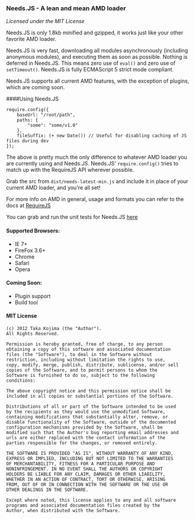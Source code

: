 ### Needs.JS - A lean and mean AMD loader
_Licensed under the MIT License_

Needs.JS is only 1.8kb minified and gzipped, it works just like your other favorite AMD loader.

Needs.JS is very fast, downloading all modules asynchronously (including anonymous modules), and executing them as soon as possible. Nothing is deferred in Needs.JS. This means zero use of `eval()` and zero use of `setTimeout()`. Needs.JS is fully ECMAScript 5 strict mode compliant.

Needs.JS supports all current AMD features, with the exception of plugins, which are coming soon.

####Using Needs.JS

	require.config({
		baseUrl: "/root/path",
		paths: {
			"some": "some/v1.0"
		},
		fileSuffix: (+ new Date()) // Useful for disabling caching of JS files during dev
	});


The above is pretty much the only difference to whatever AMD loader you are currently using and Needs.JS. Needs.JS' `require.config()` tries to match up with the RequireJS API wherever possible.

Grab the src from `dist/needs-latest-min.js` and include it in place of your current AMD loader, and you're all set!

For more info on AMD in general, usage and formats you can refer to the docs at [RequireJS](http://requirejs.org/docs/start.html)

You can grab and run the unit tests for Needs.JS [here](https://github.com/gigafied/amdjs-tests/tree/needsjs) 

#### Supported Browsers:

- IE 7+
- FireFox 3.6+
- Chrome
- Safari
- Opera


#### Coming Soon:

- Plugin support
- Build tool

 
#### MIT License

	(c) 2012 Taka Kojima (the "Author").
	All Rights Reserved.

	Permission is hereby granted, free of charge, to any person
	obtaining a copy of this software and associated documentation
	files (the "Software"), to deal in the Software without
	restriction, including without limitation the rights to use,
	copy, modify, merge, publish, distribute, sublicense, and/or sell
	copies of the Software, and to permit persons to whom the
	Software is furnished to do so, subject to the following
	conditions:

	The above copyright notice and this permission notice shall be
	included in all copies or substantial portions of the Software.

	Distributions of all or part of the Software intended to be used
	by the recipients as they would use the unmodified Software,
	containing modifications that substantially alter, remove, or
	disable functionality of the Software, outside of the documented
	configuration mechanisms provided by the Software, shall be
	modified such that the Author's bug reporting email addresses and
	urls are either replaced with the contact information of the
	parties responsible for the changes, or removed entirely.

	THE SOFTWARE IS PROVIDED "AS IS", WITHOUT WARRANTY OF ANY KIND,
	EXPRESS OR IMPLIED, INCLUDING BUT NOT LIMITED TO THE WARRANTIES
	OF MERCHANTABILITY, FITNESS FOR A PARTICULAR PURPOSE AND
	NONINFRINGEMENT. IN NO EVENT SHALL THE AUTHORS OR COPYRIGHT
	HOLDERS BE LIABLE FOR ANY CLAIM, DAMAGES OR OTHER LIABILITY,
	WHETHER IN AN ACTION OF CONTRACT, TORT OR OTHERWISE, ARISING
	FROM, OUT OF OR IN CONNECTION WITH THE SOFTWARE OR THE USE OR
	OTHER DEALINGS IN THE SOFTWARE.

	Except where noted, this license applies to any and all software
	programs and associated documentation files created by the
	Author, when distributed with the Software.